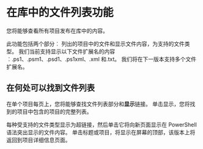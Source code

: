 # 在库中的文件列表功能

您将能够查看所有项目发布在库中的内容。 

此功能包括两个部分︰ 列出的项目中的文件和显示文件内容，为支持的文件类型。 我们当前支持显示以下文件扩展名的内容︰.ps1、.psm1、.psd1、.ps1xml、.xml 和.txt。 我们将在下一版本支持多个文件扩展名。 

## 在何处可以找到文件列表
在单个项目每页上，您将能够查找文件列表部分和**显示**链接。 单击显示，您将找到的项目中包含的项目的完整列表。

每种受支持的文件类型显示为超链接，然后单击它将向新页面显示在 PowerShell 语法突出显示的文件内容。 单击标题或项目，将显示在屏幕的顶部，该版本上将返回到项目详细信息页面。
